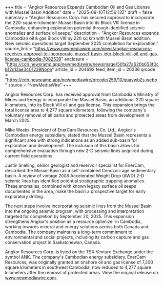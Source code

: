 +++
title = "Angkor Resources Expands Cambodian Oil and Gas License with Mussel Basin Addition"
date = "2025-09-10T12:56:13Z"
draft = false
summary = "Angkor Resources Corp. has secured approval to incorporate the 220-square-kilometer Mussel Basin into its Block VIII license in Cambodia, enhancing exploration potential through identified seismic anomalies and surface oil seeps."
description = "Angkor Resources expands Cambodian oil & gas Block VIII by 220 sq km with Mussel Basin addition. New seismic operations target September 2025 completion for exploration."
source_link = "https://www.newmediawire.com/news/angkor-resources-receives-approval-to-incorporate-mussel-basin-into-block-viii-oil-and-gas-license-cambodia-7082539"
enclosure = "https://cdn.newsramp.app/newmediawire/newsimage/50fa27a620b653f0cb12c13ae3401239None"
article_id = 204692
feed_item_id = 20336
qrcode = "https://cdn.newsramp.app/newmediawire/qrcode/259/10/quaywbZs.webp"
source = "NewMediaWire"
+++

<p>Angkor Resources Corp. has received approval from Cambodia's Ministry of Mines and Energy to incorporate the Mussel Basin, an additional 220 square kilometers, into its Block VIII oil and gas license. This expansion brings the total license area to 4,277 square kilometers, following the company's voluntary removal of all parks and protected areas from development in March 2025.</p><p>Mike Weeks, President of EnerCam Resources Co. Ltd., Angkor's Cambodian energy subsidiary, stated that the Mussel Basin represents a significant area with strong indications as an added sub-basin for exploration and development. The inclusion of this basin allows for comprehensive evaluation through new 2-D seismic lines acquired during current field operations.</p><p>Justin Snelling, senior geologist and reservoir specialist for EnerCam, described the Mussel Basin as a self-contained Cenozoic age sedimentary basin. A review of vintage 2008 Accelerated Weight Drop (AWD) 2-D seismic lines has identified potential stratigraphic trapping anomalies. These anomalies, combined with known legacy surface oil seeps documented in the area, make the basin a prospective target for early exploratory drilling.</p><p>The next steps involve incorporating seismic lines from the Mussel Basin into the ongoing seismic program, with processing and interpretation targeted for completion by September 20, 2025. This expansion strengthens Angkor's position as a resource optimizer in Cambodia, working towards mineral and energy solutions across both Canada and Cambodia. The company maintains a long-term commitment to environmental and social projects, including its carbon capture and gas conservation project in Saskatchewan, Canada.</p><p>Angkor Resources Corp. is listed on the TSX Venture Exchange under the symbol ANK. The company's Cambodian energy subsidiary, EnerCam Resources, was originally granted an onshore oil and gas license of 7,300 square kilometers in southwest Cambodia, now reduced to 4,277 square kilometers after the removal of protected areas. View the original release on <a href="https://www.newmediawire.com" rel="nofollow" target="_blank">www.newmediawire.com</a>.</p>
